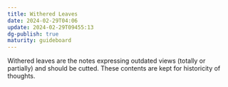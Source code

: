 ```yaml
---
title: Withered Leaves
date: 2024-02-29T04:06
update: 2024-02-29T09455:13
dg-publish: true
maturity: guideboard
---
```

Withered leaves are the notes expressing outdated views (totally or partially) and should be cutted. These contents are kept for historicity of thoughts.